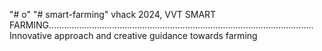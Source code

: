 "# o" 
"# smart-farming" 
vhack 2024,
VVT SMART FARMING......................................................................................................... 
Innovative approach and creative guidance towards farming
